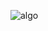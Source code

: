![algo](https://socialify.git.ci/caolib/algo/image?font=Source%20Code%20Pro&language=1&logo=https%3A%2F%2Fs2.loli.net%2F2024%2F06%2F02%2FwuJknzxaFigDSdL.gif&name=1&owner=1&pattern=Floating%20Cogs&theme=Auto)
